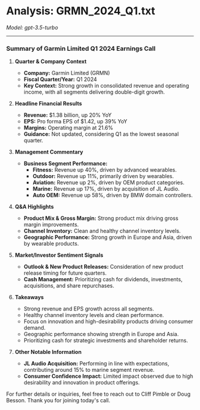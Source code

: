 # Analysis: GRMN_2024_Q1.txt

*Model: gpt-3.5-turbo*

---

### Summary of Garmin Limited Q1 2024 Earnings Call

1. **Quarter & Company Context**
   - **Company:** Garmin Limited (GRMN)
   - **Fiscal Quarter/Year:** Q1 2024
   - **Key Context:** Strong growth in consolidated revenue and operating income, with all segments delivering double-digit growth.

2. **Headline Financial Results**
   - **Revenue:** $1.38 billion, up 20% YoY
   - **EPS:** Pro forma EPS of $1.42, up 39% YoY
   - **Margins:** Operating margin at 21.6%
   - **Guidance:** Not updated, considering Q1 as the lowest seasonal quarter.

3. **Management Commentary**
   - **Business Segment Performance:**
     - **Fitness:** Revenue up 40%, driven by advanced wearables.
     - **Outdoor:** Revenue up 11%, primarily driven by wearables.
     - **Aviation:** Revenue up 2%, driven by OEM product categories.
     - **Marine:** Revenue up 17%, driven by acquisition of JL Audio.
     - **Auto OEM:** Revenue up 58%, driven by BMW domain controllers.

4. **Q&A Highlights**
   - **Product Mix & Gross Margin:** Strong product mix driving gross margin improvements.
   - **Channel Inventory:** Clean and healthy channel inventory levels.
   - **Geographic Performance:** Strong growth in Europe and Asia, driven by wearable products.

5. **Market/Investor Sentiment Signals**
   - **Outlook & New Product Releases:** Consideration of new product release timing for future quarters.
   - **Cash Management:** Prioritizing cash for dividends, investments, acquisitions, and share repurchases.

6. **Takeaways**
   - Strong revenue and EPS growth across all segments.
   - Healthy channel inventory levels and clean performance.
   - Focus on innovation and high-desirability products driving consumer demand.
   - Geographic performance showing strength in Europe and Asia.
   - Prioritizing cash for strategic investments and shareholder returns.

7. **Other Notable Information**
   - **JL Audio Acquisition:** Performing in line with expectations, contributing around 15% to marine segment revenue.
   - **Consumer Confidence Impact:** Limited impact observed due to high desirability and innovation in product offerings.

For further details or inquiries, feel free to reach out to Cliff Pimble or Doug Besson. Thank you for joining today's call.